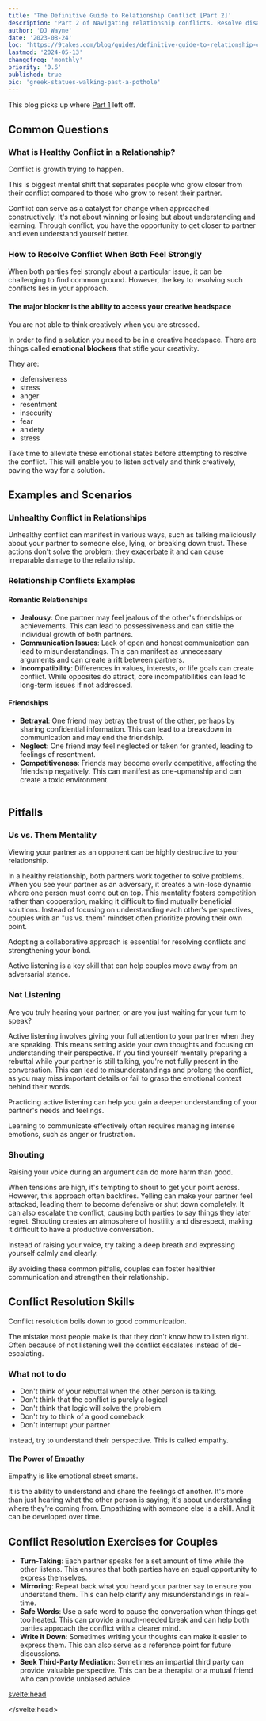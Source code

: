 ```yaml
---
title: 'The Definitive Guide to Relationship Conflict [Part 2]'
description: 'Part 2 of Navigating relationship conflicts. Resolve disagreements, avoid pitfalls, and gain skills for better conflict resolution.'
author: 'DJ Wayne'
date: '2023-08-24'
loc: 'https://9takes.com/blog/guides/definitive-guide-to-relationship-conflict-part-2'
lastmod: '2024-05-13'
changefreq: 'monthly'
priority: '0.6'
published: true
pic: 'greek-statues-walking-past-a-pothole'
---
```


<!-- conflict styles in relationships
conflict synonym
internal and external conflict
 -->

<script>
	import  PopCard  from "../../lib/components/atoms/PopCard.svelte";
</script>

<p class="firstLetter">This blog picks up where <a href="/blog/guides/definitive-guide-to-relationship-conflict-part-1" >Part 1</a> left off.</p>

## Common Questions

### What is Healthy Conflict in a Relationship?

Conflict is growth trying to happen.

This is biggest mental shift that separates people who grow closer from their conflict compared to those who grow to resent their partner.

Conflict can serve as a catalyst for change when approached constructively. It's not about winning or losing but about understanding and learning. Through conflict, you have the opportunity to get closer to partner and even understand yourself better.

### How to Resolve Conflict When Both Feel Strongly

When both parties feel strongly about a particular issue, it can be challenging to find common ground. However, the key to resolving such conflicts lies in your approach.

#### The major blocker is the ability to access your creative headspace

You are not able to think creatively when you are stressed.

In order to find a solution you need to be in a creative headspace. There are things called **emotional blockers** that stifle your creativity.

They are:

- defensiveness
- stress
- anger
- resentment
- insecurity
- fear
- anxiety
- stress

Take time to alleviate these emotional states before attempting to resolve the conflict. This will enable you to listen actively and think creatively, paving the way for a solution.

## Examples and Scenarios

### Unhealthy Conflict in Relationships

Unhealthy conflict can manifest in various ways, such as talking maliciously about your partner to someone else, lying, or breaking down trust. These actions don't solve the problem; they exacerbate it and can cause irreparable damage to the relationship.

### Relationship Conflicts Examples

#### Romantic Relationships

- **Jealousy**: One partner may feel jealous of the other's friendships or achievements. This can lead to possessiveness and can stifle the individual growth of both partners.
- **Communication Issues**: Lack of open and honest communication can lead to misunderstandings. This can manifest as unnecessary arguments and can create a rift between partners.
- **Incompatibility**: Differences in values, interests, or life goals can create conflict. While opposites do attract, core incompatibilities can lead to long-term issues if not addressed.

#### Friendships

- **Betrayal**: One friend may betray the trust of the other, perhaps by sharing confidential information. This can lead to a breakdown in communication and may end the friendship.
- **Neglect**: One friend may feel neglected or taken for granted, leading to feelings of resentment.
- **Competitiveness**: Friends may become overly competitive, affecting the friendship negatively. This can manifest as one-upmanship and can create a toxic environment.

<div
	style="display: flex;
    justify-content: center;
    margin: 1rem 0;
	"
>
	<PopCard
		image={`/blogs/greek-statues-walking-past-a-pothole.webp`}
		showIcon={false}
		displayText=""
    altText="pit of despair"
		subtext=""
	/>
</div>

## Pitfalls

### Us vs. Them Mentality

Viewing your partner as an opponent can be highly destructive to your relationship.

In a healthy relationship, both partners work together to solve problems. When you see your partner as an adversary, it creates a win-lose dynamic where one person must come out on top. This mentality fosters competition rather than cooperation, making it difficult to find mutually beneficial solutions. Instead of focusing on understanding each other's perspectives, couples with an "us vs. them" mindset often prioritize proving their own point.

Adopting a collaborative approach is essential for resolving conflicts and strengthening your bond.

Active listening is a key skill that can help couples move away from an adversarial stance.

### Not Listening

Are you truly hearing your partner, or are you just waiting for your turn to speak?

Active listening involves giving your full attention to your partner when they are speaking. This means setting aside your own thoughts and focusing on understanding their perspective. If you find yourself mentally preparing a rebuttal while your partner is still talking, you're not fully present in the conversation. This can lead to misunderstandings and prolong the conflict, as you may miss important details or fail to grasp the emotional context behind their words.

Practicing active listening can help you gain a deeper understanding of your partner's needs and feelings.

Learning to communicate effectively often requires managing intense emotions, such as anger or frustration.

### Shouting

Raising your voice during an argument can do more harm than good.

When tensions are high, it's tempting to shout to get your point across. However, this approach often backfires. Yelling can make your partner feel attacked, leading them to become defensive or shut down completely. It can also escalate the conflict, causing both parties to say things they later regret. Shouting creates an atmosphere of hostility and disrespect, making it difficult to have a productive conversation.

Instead of raising your voice, try taking a deep breath and expressing yourself calmly and clearly.

By avoiding these common pitfalls, couples can foster healthier communication and strengthen their relationship.

## Conflict Resolution Skills

Conflict resolution boils down to good communication.

The mistake most people make is that they don't know how to listen right. Often because of not listening well the conflict escalates instead of de-escalating.

### What not to do

- Don't think of your rebuttal when the other person is talking.
- Don't think that the conflict is purely a logical
- Don't think that logic will solve the problem
- Don't try to think of a good comeback
- Don't interrupt your partner

Instead, try to understand their perspective. This is called empathy.

#### The Power of Empathy

Empathy is like emotional street smarts.

It is the ability to understand and share the feelings of another. It's more than just hearing what the other person is saying; it's about understanding where they're coming from. Empathizing with someone else is a skill. And it can be developed over time.

## Conflict Resolution Exercises for Couples

- **Turn-Taking**: Each partner speaks for a set amount of time while the other listens. This ensures that both parties have an equal opportunity to express themselves.
- **Mirroring**: Repeat back what you heard your partner say to ensure you understand them. This can help clarify any misunderstandings in real-time.
- **Safe Words**: Use a safe word to pause the conversation when things get too heated. This can provide a much-needed break and can help both parties approach the conflict with a clearer mind.
- **Write it Down**: Sometimes writing your thoughts can make it easier to express them. This can also serve as a reference point for future discussions.
- **Seek Third-Party Mediation**: Sometimes an impartial third party can provide valuable perspective. This can be a therapist or a mutual friend who can provide unbiased advice.

<!-- answer questions
what is healthy conflict in a relationship
how to resolve conflict in a relationship when both feel strongly

examples
unhealthy conflict in relationships
relationship conflicts examples

how to deescalate the conflict so both sides can be heard

give an example of listening
take turns

pitfalls
us vrs them
not listening
thinking of a rebuttal

conflict resolution skills

conflict resolution exercises for couples -->

<svelte:head>

<script type="application/ld+json">
    {
  "@context": "http://schema.org",
  "@graph": [
    {
      "@type": "Article",
      "articleBody": "This article is a comprehensive guide to dealing with relationship conflict. It covers healthy and unhealthy conflicts, examples, pitfalls, and conflict resolution skills. It also provides practical exercises for couples to improve their conflict resolution abilities.",
      "creator": {
        "@type": "Person",
        "name": "DJ Wayne",
        "sameAs": ["https://www.instagram.com/djwayne3/", "https://www.youtube.com/@djwayne3", "https://www.linkedin.com/in/davidtwayne/", "https://twitter.com/djwayne3"
        ]
      },
      "author": {
        "@type": "Person",
        "name": "DJ Wayne",
        "sameAs": ["https://www.instagram.com/djwayne3/", "https://www.youtube.com/@djwayne3", "https://www.linkedin.com/in/davidtwayne/", "https://twitter.com/djwayne3"
          ]
      },
      "dateModified": "2024-01-26",
      "datePublished": "2023-08-24",
      "description": "Discover how to navigate relationship conflicts effectively. Learn what healthy conflict is, how to resolve disagreements when both parties feel strongly, and practical exercises to improve your conflict resolution skills.",
      "headline": "The Definitive Guide to Dealing with Relationship Conflict: Part 2",
      "mainEntityOfPage": {
        "@id": "https://9takes.com/blog/guides/definitive-guide-to-relationship-conflict-part-2",
        "@type": "WebPage"
      },
      "image":{
        "@type":"ImageObject",
        "height":900,
        "url": "https://9takes.com/blogs/greek-statues-walking-past-a-pothole.webp",
        "width":900
      },
      "publisher": {
        "@type": "Organization",
        "sameAs": ["https://www.instagram.com/9takesdotcom/", "https://twitter.com/9takesdotcom"],
        "logo": {
          "@type": "ImageObject",
          "url": "https://9takes.com/brand/darkRubix.png"
        },
        "name": "9takes"
      }
    },
    {
      "@type": "FAQPage",
      "mainEntity": [
        {
          "@type": "Question",
          "acceptedAnswer": {
            "@type": "Answer",
            "text": "Healthy conflict is growth trying to happen. It's an opportunity to better understand your partner's needs, desires, and expectations. When you can navigate through a conflict successfully, you come out on the other side stronger and more resilient as a couple."
          },
          "name": "What is Healthy Conflict in a Relationship?"
        },
        {
          "@type": "Question",
          "acceptedAnswer": {
            "@type": "Answer",
            "text": "To find a solution that satisfies both parties, you need to be in a creative headspace. Emotional blockers like defensiveness, stress, anger, and fear can stifle creativity and prevent resolution."
          },
          "name": "How to Resolve Conflict When Both Feel Strongly?"
        },
        {
          "@type": "Question",
          "acceptedAnswer": {
            "@type": "Answer",
            "text": "Unhealthy conflict can manifest in various ways, such as talking maliciously about your partner to someone else, lying, or breaking down trust. These actions don't solve the problem; they exacerbate it."
          },
          "name": "What is Unhealthy Conflict in Relationships?"
        },
        {
          "@type": "Question",
          "acceptedAnswer": {
            "@type": "Answer",
            "text": "Conflict resolution boils down to both parties being able to listen and be heard. To facilitate this, the conflict needs to be de-escalated. Empathy is the ability to understand and share the feelings of another."
          },
          "name": "What are Conflict Resolution Skills?"
        }
      ]
    }
  ]
}

</script>

</svelte:head>

<style lang="scss">
</style>
